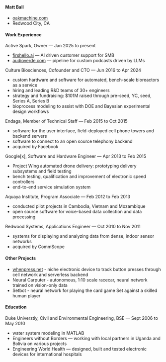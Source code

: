 #### Matt Ball

- [oakmachine.com](https://oakmachine.com)
- Redwood City, CA

#### Work Experience

Active Spark, Owner &mdash; Jan 2025 to present

- [firshello.ai](https://firsthello.ai) &mdash; AI driven customer support for SMB
- [audioverde.com](https://audioverde.com) &mdash; pipeline for custom podcasts driven by LLMs

Culture Biosciences, Cofounder and CTO &mdash; Jun 2016 to Apr 2024

- custom hardware and software for automated, bench-scale bioreactors as a service
- hiring and leading R&D teams of 30+ engineers
- strategy and fundraising: $101M raised through pre-seed, YC, seed, Series A, Series B
- bioprocess modeling to assist with DOE and Bayesian experimental design workflows

Endaga, Member of Technical Staff &mdash; Feb 2015 to Oct 2015

- software for the user interface, field-deployed cell phone towers and backend servers
- software to connect to an open source telephony backend
- acquired by Facebook

Google[x], Software and Hardware Engineer &mdash; Apr 2013 to Feb 2015

- Project Wing automated drone delivery: prototyping delivery subsystems and field testing
- bench testing, qualification and improvement of electronic speed controllers
- end-to-end service simulation system

Aquaya Institute, Program Associate &mdash; Feb 2012 to Feb 2013

- conducted pilot projects in Cambodia, Vietnam and Mozambique
- open source software for voice-based data collection and data processing

Redwood Systems, Applications Engineer &mdash; Oct 2010 to Nov 2011

- systems for displaying and analyzing data from dense, indoor sensor networks
- acquired by CommScope

#### Other Projects

- [whenpress.net](https://whenpress.net) - niche electronic device to track button presses through cell network and serverless backend
- Neural Carputer - autonomous, 1:10 scale racecar, neural network trained on vision-only data
- Setbot - neural network for playing the card game Set against a skilled human player

#### Education

Duke Universtiy, Civil and Environmental Engineering, BSE &mdash; Sept 2006 to May 2010

- water system modeling in MATLAB
- Engineers without Borders &mdash; working with local partners in Uganda and Bolivia on various projects
- Engineering World Health &mdash; designed, built and tested electronic devices for international hospitals
